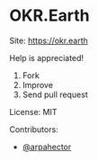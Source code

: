 # OKR.Earth
Site: https://okr.earth

Help is appreciated!
1. Fork
2. Improve
3. Send pull request

License: MIT

Contributors:
- [@arpahector](https://twitter.com/arpahector)
